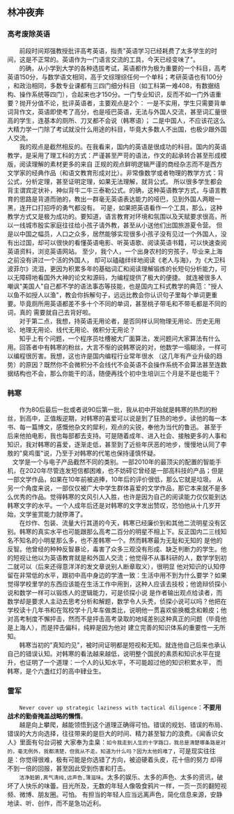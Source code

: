 ## 林冲夜奔


### 高考废除英语
&#160; &#160; &#160; &#160;前段时间郑强教授批评高考英语，指责"英语学习已经耗费了太多学生的时间，这是不正常的。英语作为一门语言交流的工具，今天已经变味了"。<br>
&#160; &#160; &#160; &#160;的确，从小学到大学的各种选拔考试，英语都作为极为重要的一个科目，高考英语150分，与数学语文相同，高于文综理综任何一个单科；考研英语也有100分
，和政治相同，多数专业课都有三四门细分科目（如工科第一难408，有数据结构、操作系统等四门），合起来也才150分。一门专业知识，反而不如一门外语重要？抛开分值不论，批评英语者，主要观点是2个：
一是不实用，学生只需要背单词背作文，英语即使考了高分，也是哑巴英语，无法与外国人交流，甚至词汇量很高的学生，连基本的厕所、刀叉都不会说（韩寒语）；
二是中国人，不应该花这么大精力学一门除了考试就没什么用途的科目，毕竟大多数人不出国，也极少跟外国人交流。
<br>
&#160; &#160; &#160; &#160;我的观点是截然相反的。在我看来，国内的英语是很成功的科目。国内的英语教学，是采用了理工科的方式：严谨甚至严苛的语法，作文的起承转合甚至形成模版，阅读理解的素材更多的来自
正规的观点鲜明逻辑严谨的商经杂志而不是西方文学家的经典作品（和语文教育形成对比）。非常像数学或者物理的教学方式：背公式，分析定理，甚至证明定理，如果无法理解，就背公式。
所以很多学生都会背主谓宾定状补，神似背牛二牛三泰勒公式。的确，这种英语教学方式，与语言教育的思路是背道而驰的，教出一群毫无英语表达能力的哑巴，见到外国人两眼一黑，连开口打招呼的勇气都没有。
可是，如果把英语看作一个工具，那么，这种教学方式又是极为成功的。要知道，语言教育对环境和氛围以及天赋要求很高，所以一线城市殷实家庭往往给小孩子请外教，甚至从小送他们出国旅游夏令营。
但是以中国之幅员，人口之众多，居然能够实现很多小孩子没有见过一个外国人，没有出过国，却可以很快的看懂英语电影、听英语歌、阅读英语书籍，可以快速查阅英语资料，浏览英语网站。
至少，我个人，一个出身农村的穷孩子，毕业来上海之前没有讲过一个活的外国人，
却可以磕磕绊绊地阅读《老人与海》，为《大卫科波菲尔》流泪，更因为积累多年的基础词汇和阅读理解锻炼的长短句分析能力，可以无障碍地看国外大神的论文和源码，为编程提供了极大的便捷。
就连被很多人嘲讽"美国人"自己都不学的语法事态等技能，也是国内工科式教学的典范："授人以鱼不如授人以渔"，教会你拆解句子，远远比教会你认识句子里每个单词更重要。毕竟厕所用英语都差不多十个不同的单词，甚至桃子带毛和不带毛都是不同的词，真的
需要就自己去背好啦。
<br>
&#160; &#160; &#160; &#160;对于第二点，我想，持英语无用论者，是否同样认同物理无用论、历史无用论、地理无用论、线代无用论、微积分无用论？
<br>
&#160; &#160; &#160; &#160;知乎上有个问题，一个程序员吐槽被大厂面算法，发问题问大家算法有什么用。回答者中有韩寒的粉丝，大言不惭的说韩寒说的对，他数学一塌糊涂，一样可以编程很厉害。我想，这也许是国内编程行业常年很水
（这几年有产业升级的趋势）的原因？既然你不会微积分不会线代不会英语不会操作系统不会算法甚至连数据结构也不会，那么你能干的活，随便再找个初中生培训三个月是不是也能干？
### 韩寒
&#160; &#160; &#160; &#160;作为80后最后一批或者说90后第一批，我从初中开始就是韩寒的热烈的粉丝，到高中，正值叛逆期，对韩寒的喜爱可以说是到了狂热的地步。读他的每一本书、每一篇博文，感慨他杂文的犀利，观点的尖锐，奉他为当代的鲁迅。
甚至于后来他拍电影，我也每部都去支持。可是随着成年、进入社会、接触更多的人事和知识，我对韩寒的喜爱，逐渐走低，甚至到了近些年厌恶的地步，慢慢地认同了李敖的"臭鸡蛋"说，乃至于对韩寒的代笔也保持谨慎怀疑。
<br>
&#160; &#160;文学是一个与电子产品截然不同的类别。一部2010年的最顶尖的配置的智能手机，在2020年尽管连发短信都困难，也不妨碍它曾经是一部高科技的产品；但是一部文学作品，如果在10年前被追捧，10年后的评价很低，那么它就是垃圾。
从另一个角度来说，一部仅仅被广大中学生群体喜爱的文学作品，那它本来就不是多么优秀的作品。觉得韩寒的文风引人入胜，也许是因为自己的阅读能力仅仅能到达韩寒文字的水平。一个人成年后还是对韩寒的文字发出赞叹，恐怕他从十几岁开始，文学鉴赏能力就停滞了。
<br>
&#160; &#160; &#160; &#160;在炒作、包装、流量大行其道的今天，韩寒已经廉价到和其他二流明星没有区别。韩寒的真实水平也可能跟那么高考二百分的明星不相上下。反正国内二三线知名不知名的小明星那么多，也不差韩寒一个。然而韩寒最为无耻和无知的
是他的反智。他曾经的种种反智暴论，毒害了众多三观没有形成、缺乏判断力的学生。他的短视让他以为英语教育就是和外国人交流；他觉得不从事科研的人，数学学到初二就可以（后来还得意洋洋的发文章说别人断章取义），很明显
他对知识的认知停留在非常低的水平，跟初中高中身边的学渣一致：生活中用不到为什么要学？如果觉得学校里学的东西应该能在生活工作中用到，这种人应该去技校；他诡辩侦探小说和数学一样可以锻炼人的逻辑能力，可是侦探小说
是作者输出观点给读者，而数学却是要求人主动去思考分析和解题，数学令人头秃，侦探小说可以吗？他把在学校读十几年书和在驾校学十几年车做类比，说明他一贯喜欢偷换概念和赖皮；他对高考制度不懈抨击，然而不是抨击高考录取的地域差别这种真正的问题（毕竟他是上海人），而是抨击偏科，纯粹是因为他对
建立完善的知识体系的重要性一无所知。
<br>
&#160; &#160; &#160; &#160;韩寒当初的"真知灼见"，被时间证明都是短视和无知。就连他自己后来也承认自己的错误认知。对韩寒的看法越来越低，说明整个国民的素质和知识水平在提升，也证明了一个道理：一个人的认知水平，不可能超过他的知识积累水平，
而韩寒，是个六盏红灯的高中肄业生。


### 雷军
&#160; &#160; &#160; &#160;`Never cover up strategic laziness with tactical diligence`：**不要用战术的勤奋掩盖战略的懒惰**。
<br>
&#160; &#160; &#160; &#160;越是向上攀爬，越能领悟到这个道理正确得可怕。错误的规划、错误的布局、错误的大方向选择，往往带来的是巨大的时间、精力甚至智力的浪费。《闻香识女人》里面有句台词被
大家奉为圭臬：`如今我走到人生的十字路口，我总是清楚哪条路是对的，毫无例外，我都清楚，但我从不走。知道为什么吗？因为太他妈难了`，可是现实往往是：你觉得很难，极有可能是你选错了方向，被迫硬着头皮，花十倍的努力
却得不到一倍的回报，甚至因此受到伤害和打击。
<br>
&#160; &#160; &#160; &#160;`洁净脏腑,真气清纯,远声色,薄滋味`。太多的娱乐、太多的声色、太多的资讯，破坏了人快乐的味蕾。目光所及，无数的年轻人像吸食鸦片一样，一页一页的翻短视频、微博、朋友圈。可怕。
有担当的年轻人应当远离声色，简化信息来源，安静地读、听、创作，而不是急功近利。
